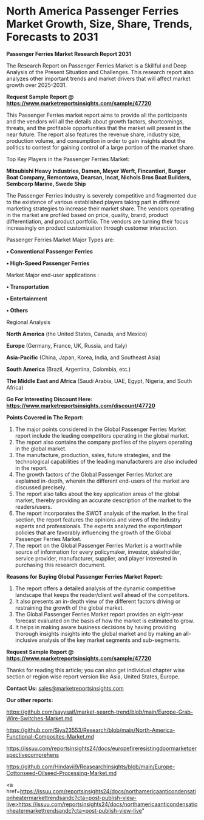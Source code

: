 # North America Passenger Ferries Market Growth, Size, Share, Trends, Forecasts to 2031

<strong>Passenger Ferries Market Research Report 2031</strong>

The Research Report on Passenger Ferries Market is a Skillful and Deep Analysis of the Present Situation and Challenges. This research report also analyzes other important trends and market drivers that will affect market growth over 2025-2031.

<strong>Request Sample Report @ <a href=https://www.marketreportsinsights.com/sample/47720>https://www.marketreportsinsights.com/sample/47720</a></strong>

This Passenger Ferries market report aims to provide all the participants and the vendors will all the details about growth factors, shortcomings, threats, and the profitable opportunities that the market will present in the near future. The report also features the revenue share, industry size, production volume, and consumption in order to gain insights about the politics to contest for gaining control of a large portion of the market share.

Top Key Players in the Passenger Ferries Market:

<strong>Mitsubishi Heavy Industries, Damen, Meyer Werft, Fincantieri, Burger Boat Company, Remontowa, Dearsan, Incat, Nichols Bros Boat Builders, Sembcorp Marine, Swede Ship</strong>

The Passenger Ferries Industry is severely competitive and fragmented due to the existence of various established players taking part in different marketing strategies to increase their market share. The vendors operating in the market are profiled based on price, quality, brand, product differentiation, and product portfolio. The vendors are turning their focus increasingly on product customization through customer interaction.

Passenger Ferries Market Major Types are:

<strong>•  Conventional Passenger Ferries

•  High-Speed Passenger Ferries</strong>

Market Major end-user applications :

<strong>•  Transportation

•  Entertainment

•  Others</strong>

Regional Analysis

</u><strong><b>North America</b></strong> (the United States, Canada, and Mexico)

<strong><b>Europe </b></strong>(Germany, France, UK, Russia, and Italy)

<strong><b>Asia-Pacific</b></strong> (China, Japan, Korea, India, and Southeast Asia)

<strong><b>South America</b></strong> (Brazil, Argentina, Colombia, etc.)

<strong><b>The Middle East and Africa</b></strong> (Saudi Arabia, UAE, Egypt, Nigeria, and South Africa)

<strong>Go For Interesting Discount Here: <a href=https://www.marketreportsinsights.com/discount/47720>https://www.marketreportsinsights.com/discount/47720</a></strong>

<strong>Points Covered in The Report:</strong>
<ol>
  <li>The major points considered in the Global Passenger Ferries Market report include the leading competitors operating in the global market.</li>
  <li>The report also contains the company profiles of the players operating in the global market.</li>
  <li>The manufacture, production, sales, future strategies, and the technological capabilities of the leading manufacturers are also included in the report.</li>
  <li>The growth factors of the Global Passenger Ferries Market are explained in-depth, wherein the different end-users of the market are discussed precisely.</li>
  <li>The report also talks about the key application areas of the global market, thereby providing an accurate description of the market to the readers/users.</li>
  <li>The report incorporates the SWOT analysis of the market. In the final section, the report features the opinions and views of the industry experts and professionals. The experts analyzed the export/import policies that are favorably influencing the growth of the Global Passenger Ferries Market.</li>
  <li>The report on the Global Passenger Ferries Market is a worthwhile source of information for every policymaker, investor, stakeholder, service provider, manufacturer, supplier, and player interested in purchasing this research document.</li>
</ol>
<strong>Reasons for Buying Global Passenger Ferries Market Report:</strong>

<ol>
  <li>The report offers a detailed analysis of the dynamic competitive landscape that keeps the reader/client well ahead of the competitors.</li>
  <li>It also presents an in-depth view of the different factors driving or restraining the growth of the global market.</li>
  <li>The Global Passenger Ferries Market report provides an eight-year forecast evaluated on the basis of how the market is estimated to grow.</li>
  <li>It helps in making aware business decisions by having providing thorough insights insights into the global market and by making an all-inclusive analysis of the key market segments and sub-segments.</li>
</ol>
<strong>Request Sample Report @ <a href=https://www.marketreportsinsights.com/sample/47720>https://www.marketreportsinsights.com/sample/47720</a></strong>


Thanks for reading this article; you can also get individual chapter wise section or region wise report version like Asia, United States, Europe.

<strong>Contact Us:</strong>
sales@marketreportsinsights.com

<strong>Our other reports:</strong>

<a href=https://github.com/sayysaif/market-search-trend/blob/main/Europe-Grab-Wire-Switches-Market.md>https://github.com/sayysaif/market-search-trend/blob/main/Europe-Grab-Wire-Switches-Market.md</a>

<a href=https://github.com/Siya23553/Research/blob/main/North-America-Functional-Composites-Market.md>https://github.com/Siya23553/Research/blob/main/North-America-Functional-Composites-Market.md</a>

<a href=https://issuu.com/reportsinsights24/docs/europefireresistingdoormarketperspectivecomprehens>https://issuu.com/reportsinsights24/docs/europefireresistingdoormarketperspectivecomprehens</a>

<a href=https://github.com/Hindavii9/ReasearchInsights/blob/main/Europe-Cottonseed-Oilseed-Processing-Market.md>https://github.com/Hindavii9/ReasearchInsights/blob/main/Europe-Cottonseed-Oilseed-Processing-Market.md</a>

<a href=https://issuu.com/reportsinsights24/docs/northamericaanticondensationheatermarkettrendsandc?cta=post-publish-view-live>https://issuu.com/reportsinsights24/docs/northamericaanticondensationheatermarkettrendsandc?cta=post-publish-view-live</a>"
